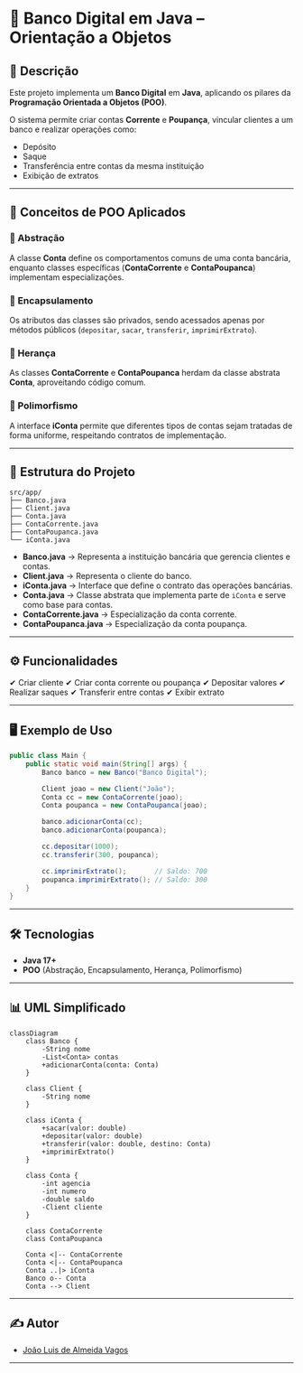 # 🏦 Banco Digital em Java – Orientação a Objetos

## 📌 Descrição

Este projeto implementa um **Banco Digital** em **Java**, aplicando os pilares da **Programação Orientada a Objetos (POO)**.

O sistema permite criar contas **Corrente** e **Poupança**, vincular clientes a um banco e realizar operações como:

* Depósito
* Saque
* Transferência entre contas da mesma instituição
* Exibição de extratos

---

## 🧩 Conceitos de POO Aplicados

### 🔹 Abstração

A classe **Conta** define os comportamentos comuns de uma conta bancária, enquanto classes específicas (**ContaCorrente** e **ContaPoupanca**) implementam especializações.

### 🔹 Encapsulamento

Os atributos das classes são privados, sendo acessados apenas por métodos públicos (`depositar`, `sacar`, `transferir`, `imprimirExtrato`).

### 🔹 Herança

As classes **ContaCorrente** e **ContaPoupanca** herdam da classe abstrata **Conta**, aproveitando código comum.

### 🔹 Polimorfismo

A interface **iConta** permite que diferentes tipos de contas sejam tratadas de forma uniforme, respeitando contratos de implementação.

---

## 📂 Estrutura do Projeto

```
src/app/
├── Banco.java
├── Client.java
├── Conta.java
├── ContaCorrente.java
├── ContaPoupanca.java
└── iConta.java
```

* **Banco.java** → Representa a instituição bancária que gerencia clientes e contas.
* **Client.java** → Representa o cliente do banco.
* **iConta.java** → Interface que define o contrato das operações bancárias.
* **Conta.java** → Classe abstrata que implementa parte de `iConta` e serve como base para contas.
* **ContaCorrente.java** → Especialização da conta corrente.
* **ContaPoupanca.java** → Especialização da conta poupança.

---

## ⚙️ Funcionalidades

✔ Criar cliente
✔ Criar conta corrente ou poupança
✔ Depositar valores
✔ Realizar saques
✔ Transferir entre contas
✔ Exibir extrato

---

## 🖥️ Exemplo de Uso

```java
public class Main {
    public static void main(String[] args) {
        Banco banco = new Banco("Banco Digital");

        Client joao = new Client("João");
        Conta cc = new ContaCorrente(joao);
        Conta poupanca = new ContaPoupanca(joao);

        banco.adicionarConta(cc);
        banco.adicionarConta(poupanca);

        cc.depositar(1000);
        cc.transferir(300, poupanca);

        cc.imprimirExtrato();       // Saldo: 700
        poupanca.imprimirExtrato(); // Saldo: 300
    }
}
```

---

## 🛠️ Tecnologias

* **Java 17+**
* **POO** (Abstração, Encapsulamento, Herança, Polimorfismo)

---

## 📊 UML Simplificado

```mermaid
classDiagram
    class Banco {
        -String nome
        -List<Conta> contas
        +adicionarConta(conta: Conta)
    }

    class Client {
        -String nome
    }

    class iConta {
        +sacar(valor: double)
        +depositar(valor: double)
        +transferir(valor: double, destino: Conta)
        +imprimirExtrato()
    }

    class Conta {
        -int agencia
        -int numero
        -double saldo
        -Client cliente
    }

    class ContaCorrente
    class ContaPoupanca

    Conta <|-- ContaCorrente
    Conta <|-- ContaPoupanca
    Conta ..|> iConta
    Banco o-- Conta
    Conta --> Client
```

---

## ✍️ Autor

* [João Luis de Almeida Vagos](https://github.com/SEU-USUARIO)

---
